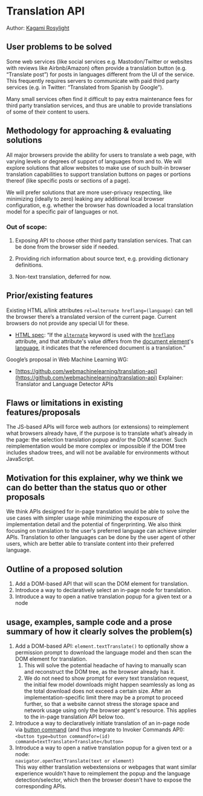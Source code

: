 # Translation API

Author: [Kagami Rosylight](https://github.com/saschanaz)

## User problems to be solved

Some web services (like social services e.g. Mastodon/Twitter or websites with reviews like Airbnb/Amazon) often provide a translation button (e.g. “Translate post”) for posts in languages different from the UI of the service. This frequently requires servers to communicate with paid third party services (e.g. in Twitter: “Translated from Spanish by Google”).

Many small services often find it difficult to pay extra maintenance fees for third party translation services, and thus are unable to provide translations of some of their content to users.

## Methodology for approaching & evaluating solutions

All major browsers provide the ability for users to translate a web page, with varying levels or degrees of support of languages from and to. We will explore solutions that allow websites to make use of such built-in browser translation capabilities to support translation buttons on pages or portions thereof (like specific posts or sections of a page).

We will prefer solutions that are more user-privacy respecting, like minimizing (ideally to zero) leaking any additional local browser configuration, e.g. whether the browser has downloaded a local translation model for a specific pair of languages or not.

### Out of scope: 

1. Exposing API to choose other third party translation services. That can be done from the browser side if needed.

2. Providing rich information about source text, e.g. providing dictionary definitions.

3. Non-text translation, deferred for now.

## Prior/existing features

Existing HTML a/link attributes `rel=alternate hreflang=(language)` can tell the browser there’s a translated version of the current page. Current browsers do not provide any special UI for these. 

* [HTML spec](https://html.spec.whatwg.org/multipage/links.html#rel-alternate): “If the [`alternate`](https://html.spec.whatwg.org/multipage/links.html#rel-alternate) keyword is used with the [`hreflang`](https://html.spec.whatwg.org/multipage/links.html#attr-hyperlink-hreflang) attribute, and that attribute's value differs from the [document element](https://dom.spec.whatwg.org/#document-element)'s [language](https://html.spec.whatwg.org/multipage/dom.html#language), it indicates that the referenced document is a translation.”

Google’s proposal in Web Machine Learning WG:

* [https://github.com/webmachinelearning/translation-api](https://github.com/webmachinelearning/translation-api) Explainer: Translator and Language Detector APIs

## Flaws or limitations in existing features/proposals

The JS-based APIs will force web authors (or extensions) to reimplement what browsers already have, if the purpose is to translate what’s already in the page: the selection translation popup and/or the DOM scanner. Such reimplementation would be more complex or impossible if the DOM tree includes shadow trees, and will not be available for environments without JavaScript.

## Motivation for this explainer, why we think we can do better than the status quo or other proposals

We think APIs designed for in-page translation would be able to solve the use cases with simpler usage while minimizing the exposure of implementation detail and the potential of fingerprinting. We also think focusing on translation to the user's preferred language can achieve simpler APIs. Translation to other languages can be done by the user agent of other users, which are better able to translate content into their preferred language.

## Outline of a proposed solution

1. Add a DOM-based API that will scan the DOM element for translation.  
2. Introduce a way to declaratively select an in-page node for translation.  
3. Introduce a way to open a native translation popup for a given text or a node

## usage, examples, sample code and a prose summary of how it clearly solves the problem(s)

1. Add a DOM-based API: `element.textTranslate()` to optionally show a permission prompt to download the language model and then scan the DOM element for translation.  
   1. This will solve the potential headache of having to manually scan and reconstruct the DOM tree, as the browser already has it.  
   2. We do not need to show prompt for every text translation request, the initial few model downloads might happen seamlessly as long as the total download does not exceed a certain size. After an implementation-specific limit there may be a prompt to proceed further, so that a website cannot stress the storage space and network usage using only the browser agent's resource. This applies to the in-page translation API below too.
2. Introduce a way to declaratively initiate translation of an in-page node via [button command](https://html.spec.whatwg.org/multipage/form-elements.html#attr-button-commandfor) (and thus integrate to Invoker Commands API):   
    `<button type=button commandfor=(id) command=textTranslate>Translate</button>`  
3. Introduce a way to open a native translation popup for a given text or a node:  
    `navigator.openTextTranslate(text or element)`   
   This way either translation webextensions or webpages that want similar experience wouldn't have to reimplement the popup and the language detection/selector, which then the browser doesn't have to expose the corresponding APIs.

